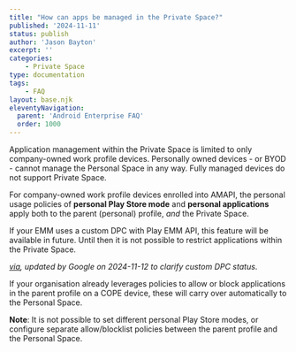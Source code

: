 ```yaml
---
title: "How can apps be managed in the Private Space?"
published: '2024-11-11'
status: publish
author: 'Jason Bayton'
excerpt: ''
categories:
    - Private Space
type: documentation
tags: 
    - FAQ
layout: base.njk
eleventyNavigation:
  parent: 'Android Enterprise FAQ'
  order: 1000
--- 
```

Application management within the Private Space is limited to only company-owned work profile devices. Personally owned devices - or BYOD - cannot manage the Personal Space in any way. Fully managed devices do not support Private Space.

For company-owned work profile devices enrolled into AMAPI, the personal usage policies of **personal Play Store mode** and **personal applications** apply both to the parent (personal) profile, _and_ the Private Space.

<div class="callout callout-red">

If your EMM uses a custom DPC with Play EMM API, this feature will be available in future. Until then it is not possible to restrict applications within the Private Space.

_[via](https://developer.android.com/work/versions/android-15), updated by Google on 2024-11-12 to clarify custom DPC status_.

</div>

If your organisation already leverages policies to allow or block applications in the parent profile on a COPE device, these will carry over automatically to the Personal Space.

**Note**: It is not possible to set different personal Play Store modes, or configure separate allow/blocklist policies between the parent profile and the Personal Space. 
